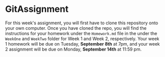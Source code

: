 # GitAssignment

For this week's assignment, you will first have to clone this repository onto your own computer. Once you have cloned the repo, you will find the instructions for your homework under the `Homework.md` file in the under the `WeekOne` and `WeekTwo` folder for Week 1 and Week 2, respectively. Your week 1 homework will be due on Tuesday, **September 8th** at 7pm, and your week 2 assignment will be due on Monday, **September 14th** at 11:59 pm.
